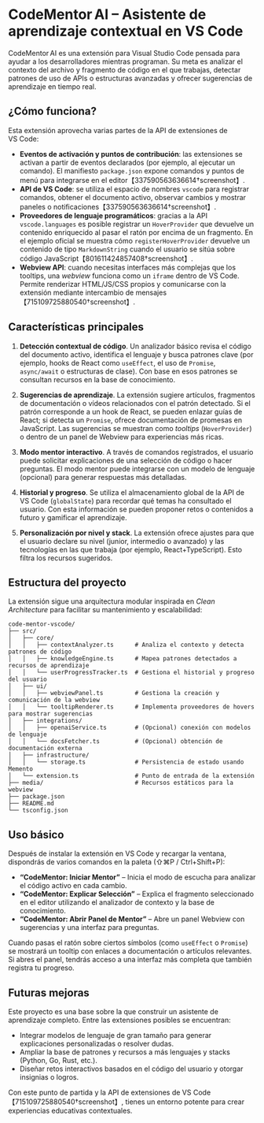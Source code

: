 # CodeMentor AI – Asistente de aprendizaje contextual en VS Code

CodeMentor AI es una extensión para Visual Studio Code pensada para ayudar a los desarrolladores mientras programan.  Su meta es analizar el contexto del archivo y fragmento de código en el que trabajas, detectar patrones de uso de APIs o estructuras avanzadas y ofrecer sugerencias de aprendizaje en tiempo real.

## ¿Cómo funciona?

Esta extensión aprovecha varias partes de la API de extensiones de VS Code:

* **Eventos de activación y puntos de contribución**: las extensiones se activan a partir de eventos declarados (por ejemplo, al ejecutar un comando).  El manifiesto `package.json` expone comandos y puntos de menú para integrarse en el editor【337590563636614†screenshot】.
* **API de VS Code**: se utiliza el espacio de nombres `vscode` para registrar comandos, obtener el documento activo, observar cambios y mostrar paneles o notificaciones【337590563636614†screenshot】.
* **Proveedores de lenguaje programáticos**: gracias a la API `vscode.languages` es posible registrar un `HoverProvider` que devuelve un contenido enriquecido al pasar el ratón por encima de un fragmento.  En el ejemplo oficial se muestra cómo `registerHoverProvider` devuelve un contenido de tipo `MarkdownString` cuando el usuario se sitúa sobre código JavaScript【801611424857408†screenshot】.
* **Webview API**: cuando necesitas interfaces más complejas que los tooltips, una *webview* funciona como un `iframe` dentro de VS Code.  Permite renderizar HTML/JS/CSS propios y comunicarse con la extensión mediante intercambio de mensajes【715109725880540†screenshot】.

## Características principales

1. **Detección contextual de código**.  Un analizador básico revisa el código del documento activo, identifica el lenguaje y busca patrones clave (por ejemplo, hooks de React como `useEffect`, el uso de `Promise`, `async/await` o estructuras de clase).  Con base en esos patrones se consultan recursos en la base de conocimiento.

2. **Sugerencias de aprendizaje**.  La extensión sugiere artículos, fragmentos de documentación o vídeos relacionados con el patrón detectado.  Si el patrón corresponde a un hook de React, se pueden enlazar guías de React; si detecta un `Promise`, ofrece documentación de promesas en JavaScript.  Las sugerencias se muestran como *tooltips* (`HoverProvider`) o dentro de un panel de Webview para experiencias más ricas.

3. **Modo mentor interactivo**.  A través de comandos registrados, el usuario puede solicitar explicaciones de una selección de código o hacer preguntas.  El modo mentor puede integrarse con un modelo de lenguaje (opcional) para generar respuestas más detalladas.

4. **Historial y progreso**.  Se utiliza el almacenamiento global de la API de VS Code (`globalState`) para recordar qué temas ha consultado el usuario.  Con esta información se pueden proponer retos o contenidos a futuro y gamificar el aprendizaje.

5. **Personalización por nivel y stack**.  La extensión ofrece ajustes para que el usuario declare su nivel (junior, intermedio o avanzado) y las tecnologías en las que trabaja (por ejemplo, React+TypeScript).  Esto filtra los recursos sugeridos.

## Estructura del proyecto

La extensión sigue una arquitectura modular inspirada en *Clean Architecture* para facilitar su mantenimiento y escalabilidad:

```
code-mentor-vscode/
├── src/
│   ├── core/
│   │   ├── contextAnalyzer.ts      # Analiza el contexto y detecta patrones de código
│   │   ├── knowledgeEngine.ts      # Mapea patrones detectados a recursos de aprendizaje
│   │   └── userProgressTracker.ts  # Gestiona el historial y progreso del usuario
│   ├── ui/
│   │   ├── webviewPanel.ts         # Gestiona la creación y comunicación de la webview
│   │   └── tooltipRenderer.ts      # Implementa proveedores de hovers para mostrar sugerencias
│   ├── integrations/
│   │   ├── openaiService.ts        # (Opcional) conexión con modelos de lenguaje
│   │   └── docsFetcher.ts          # (Opcional) obtención de documentación externa
│   ├── infrastructure/
│   │   └── storage.ts              # Persistencia de estado usando Memento
│   └── extension.ts                # Punto de entrada de la extensión
├── media/                          # Recursos estáticos para la webview
├── package.json
├── README.md
└── tsconfig.json
```

## Uso básico

Después de instalar la extensión en VS Code y recargar la ventana, dispondrás de varios comandos en la paleta (⇧⌘P / Ctrl+Shift+P):

* **“CodeMentor: Iniciar Mentor”** – Inicia el modo de escucha para analizar el código activo en cada cambio.
* **“CodeMentor: Explicar Selección”** – Explica el fragmento seleccionado en el editor utilizando el analizador de contexto y la base de conocimiento.
* **“CodeMentor: Abrir Panel de Mentor”** – Abre un panel Webview con sugerencias y una interfaz para preguntas.

Cuando pasas el ratón sobre ciertos símbolos (como `useEffect` o `Promise`) se mostrará un tooltip con enlaces a documentación o artículos relevantes.  Si abres el panel, tendrás acceso a una interfaz más completa que también registra tu progreso.

## Futuras mejoras

Este proyecto es una base sobre la que construir un asistente de aprendizaje completo.  Entre las extensiones posibles se encuentran:

* Integrar modelos de lenguaje de gran tamaño para generar explicaciones personalizadas o resolver dudas.
* Ampliar la base de patrones y recursos a más lenguajes y stacks (Python, Go, Rust, etc.).
* Diseñar retos interactivos basados en el código del usuario y otorgar insignias o logros.

Con este punto de partida y la API de extensiones de VS Code【715109725880540†screenshot】, tienes un entorno potente para crear experiencias educativas contextuales.
